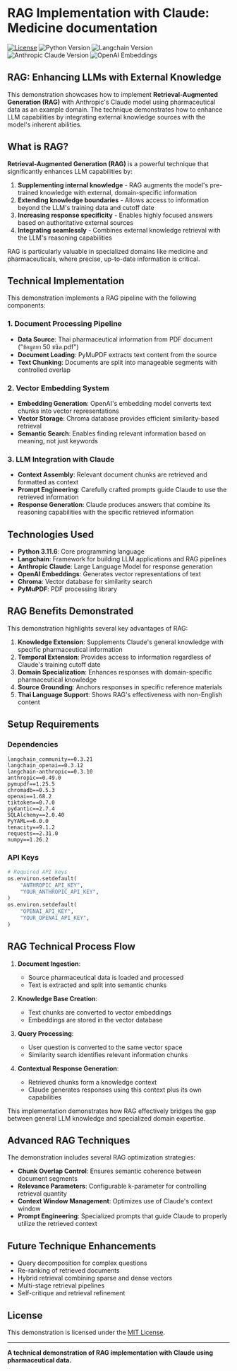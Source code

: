 # RAG Implementation with Claude: Medicine documentation

[![License](https://img.shields.io/badge/License-MIT-yellow.svg)](https://opensource.org/licenses/MIT)
![Python Version](https://img.shields.io/badge/Python-3.11.6-blue.svg)
![Langchain Version](https://img.shields.io/badge/Langchain-0.3.x-brightgreen.svg)
![Anthropic Claude Version](https://img.shields.io/.../Anthropic%20Claude-3.5...)
![OpenAI Embeddings](https://img.shields.io/.../OpenAI%20Embeddings-text...)

## RAG: Enhancing LLMs with External Knowledge

This demonstration showcases how to implement **Retrieval-Augmented Generation (RAG)** with Anthropic's Claude model using pharmaceutical data as an example domain. The technique demonstrates how to enhance LLM capabilities by integrating external knowledge sources with the model's inherent abilities.

## What is RAG?

**Retrieval-Augmented Generation (RAG)** is a powerful technique that significantly enhances LLM capabilities by:

1. **Supplementing internal knowledge** - RAG augments the model's pre-trained knowledge with external, domain-specific information
2. **Extending knowledge boundaries** - Allows access to information beyond the LLM's training data and cutoff date
3. **Increasing response specificity** - Enables highly focused answers based on authoritative external sources
4. **Integrating seamlessly** - Combines external knowledge retrieval with the LLM's reasoning capabilities

RAG is particularly valuable in specialized domains like medicine and pharmaceuticals, where precise, up-to-date information is critical.

## Technical Implementation

This demonstration implements a RAG pipeline with the following components:

### 1. Document Processing Pipeline

* **Data Source**: Thai pharmaceutical information from PDF document ("ข้อมูลยา 50 ชนิด.pdf")
* **Document Loading**: PyMuPDF extracts text content from the source
* **Text Chunking**: Documents are split into manageable segments with controlled overlap

### 2. Vector Embedding System

* **Embedding Generation**: OpenAI's embedding model converts text chunks into vector representations
* **Vector Storage**: Chroma database provides efficient similarity-based retrieval
* **Semantic Search**: Enables finding relevant information based on meaning, not just keywords

### 3. LLM Integration with Claude

* **Context Assembly**: Relevant document chunks are retrieved and formatted as context
* **Prompt Engineering**: Carefully crafted prompts guide Claude to use the retrieved information
* **Response Generation**: Claude produces answers that combine its reasoning capabilities with the specific retrieved information

## Technologies Used

* **Python 3.11.6**: Core programming language
* **Langchain**: Framework for building LLM applications and RAG pipelines
* **Anthropic Claude**: Large Language Model for response generation
* **OpenAI Embeddings**: Generates vector representations of text
* **Chroma**: Vector database for similarity search
* **PyMuPDF**: PDF processing library

## RAG Benefits Demonstrated

This demonstration highlights several key advantages of RAG:

1. **Knowledge Extension**: Supplements Claude's general knowledge with specific pharmaceutical information
2. **Temporal Extension**: Provides access to information regardless of Claude's training cutoff date
3. **Domain Specialization**: Enhances responses with domain-specific pharmaceutical knowledge
4. **Source Grounding**: Anchors responses in specific reference materials
5. **Thai Language Support**: Shows RAG's effectiveness with non-English content

## Setup Requirements

### Dependencies

```
langchain_community==0.3.21    
langchain_openai==0.3.12        
langchain-anthropic==0.3.10    
anthropic==0.49.0            
pymupdf==1.25.5               
chromadb==0.5.3            
openai==1.68.2                 
tiktoken==0.7.0                 
pydantic==2.7.4                
SQLAlchemy==2.0.40             
PyYAML==6.0.0                  
tenacity==9.1.2                
requests==2.31.0                
numpy==1.26.2
```

### API Keys

```python
# Required API keys
os.environ.setdefault(
    "ANTHROPIC_API_KEY",
    "YOUR_ANTHROPIC_API_KEY",
)
os.environ.setdefault(
    "OPENAI_API_KEY",
    "YOUR_OPENAI_API_KEY",
)
```

## RAG Technical Process Flow

1. **Document Ingestion**: 
   * Source pharmaceutical data is loaded and processed
   * Text is extracted and split into semantic chunks

2. **Knowledge Base Creation**:
   * Text chunks are converted to vector embeddings
   * Embeddings are stored in the vector database

3. **Query Processing**:
   * User question is converted to the same vector space
   * Similarity search identifies relevant information chunks

4. **Contextual Response Generation**:
   * Retrieved chunks form a knowledge context
   * Claude generates responses using this context plus its own capabilities

This implementation demonstrates how RAG effectively bridges the gap between general LLM knowledge and specialized domain expertise.

## Advanced RAG Techniques

The demonstration includes several RAG optimization strategies:

* **Chunk Overlap Control**: Ensures semantic coherence between document segments
* **Relevance Parameters**: Configurable k-parameter for controlling retrieval quantity
* **Context Window Management**: Optimizes use of Claude's context window
* **Prompt Engineering**: Specialized prompts that guide Claude to properly utilize the retrieved context

## Future Technique Enhancements

* Query decomposition for complex questions
* Re-ranking of retrieved documents
* Hybrid retrieval combining sparse and dense vectors
* Multi-stage retrieval pipelines
* Self-critique and retrieval refinement

## License

This demonstration is licensed under the [MIT License](https://opensource.org/licenses/MIT).

---

**A technical demonstration of RAG implementation with Claude using pharmaceutical data.**
